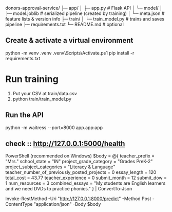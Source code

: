 donors-approval-service/
├─ app/
│  ├─ app.py                 # Flask API
│  └─ model/
│     ├─ model.joblib        # serialized pipeline (created by training)
│     └─ meta.json           # feature lists & version info
├─ train/
│  └─ train_model.py         # trains and saves pipeline
├─ requirements.txt
└─ README.md                 # optional

## Create & activate a virtual environment

python -m venv .venv
.venv\Scripts\Activate.ps1
pip install -r requirements.txt



# Run training
1. Put your CSV at train/data.csv 
2. python train/train_model.py

##  Run the API
python -m waitress --port=8000 app.app:app



## check ::  http://127.0.0.1:5000/health

PowerShell (recommended on Windows)
$body = @{
  teacher_prefix = "Mrs."
  school_state = "IN"
  project_grade_category = "Grades PreK-2"
  project_subject_categories = "Literacy & Language"
  teacher_number_of_previously_posted_projects = 0
  essay_length = 120
  total_cost = 43.77
  teacher_experience = 0
  submit_month = 12
  submit_dow = 1
  num_resources = 3
  combined_essays = "My students are English learners and we need DVDs to practice phonics."
} | ConvertTo-Json

Invoke-RestMethod -Uri "http://127.0.0.1:8000/predict" -Method Post -ContentType "application/json" -Body $body






